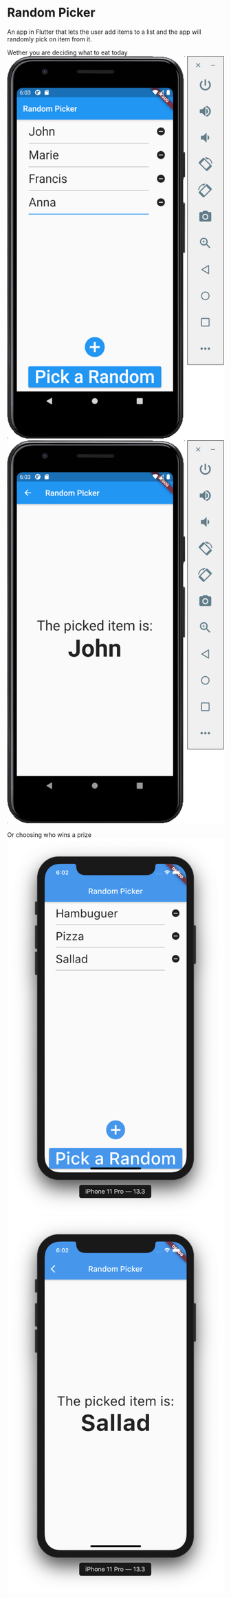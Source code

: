 # Random Picker

An app in Flutter that lets the user add items to a list and the app will randomly pick on item from it.

Wether you are deciding what to eat today
![](/assets/android_list.png)
![](/assets/android_result.png)

Or choosing who wins a prize
![](/assets/ios_list.png)
![](/assets/ios_result.png)